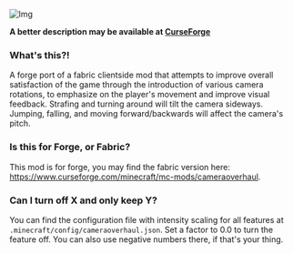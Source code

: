 
![Img](https://i.imgur.com/H3UrLFP.png)

**A better description may be available at [CurseForge](https://www.curseforge.com/minecraft/mc-mods/camera-overhaul-forge)**

### What's this?!
A forge port of a fabric clientside mod that attempts to improve overall satisfaction of the game through the introduction of various camera rotations, to emphasize on the player's movement and improve visual feedback. Strafing and turning around will tilt the camera sideways. Jumping, falling, and moving forward/backwards will affect the camera's pitch.

### Is this for Forge, or Fabric?
This mod is for forge, you may find the fabric version here: https://www.curseforge.com/minecraft/mc-mods/cameraoverhaul.

### Can I turn off X and only keep Y?
You can find the configuration file with intensity scaling for all features at `.minecraft/config/cameraoverhaul.json`. Set a factor to 0.0 to turn the feature off. You can also use negative numbers there, if that's your thing.
